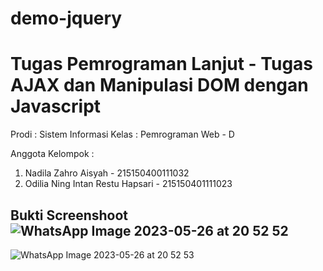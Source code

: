 # demo-jquery
# Tugas Pemrograman Lanjut - Tugas AJAX dan Manipulasi DOM dengan Javascript
Prodi            : Sistem Informasi
Kelas            : Pemrograman Web - D

Anggota Kelompok : 
1. Nadila Zahro Aisyah - 215150400111032
2. Odilia Ning Intan Restu Hapsari - 215150401111023

## Bukti Screenshoot![WhatsApp Image 2023-05-26 at 20 52 52](https://github.com/odilres/demo-jquery/assets/119150051/4cc09b5e-9135-4a27-99e9-f9595ee2ff6b)
![WhatsApp Image 2023-05-26 at 20 52 53](https://github.com/odilres/demo-jquery/assets/119150051/9f664c50-374e-45b4-838c-7d84b0d2140f)
